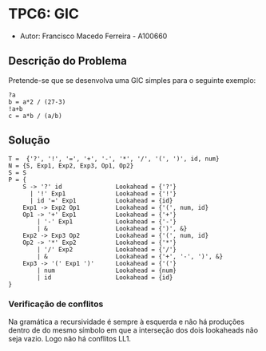 # TPC6: GIC

- Autor: Francisco Macedo Ferreira - A100660

## Descrição do Problema

Pretende-se que se desenvolva uma GIC simples para o seguinte exemplo:

```
?a
b = a*2 / (27-3)
!a+b
c = a*b / (a/b)
```

## Solução

```
T =  {'?', '!', '=', '+', '-', '*', '/', '(', ')', id, num}
N = {S, Exp1, Exp2, Exp3, Op1, Op2}
S = S
P = {
    S -> '?' id               Lookahead = {'?'}
      | '!' Exp1              Lookahead = {'!'}
      | id '=' Exp1           Lookahead = {id}
    Exp1 -> Exp2 Op1          Lookahead = {'(', num, id}
    Op1 -> '+' Exp1           Lookahead = {'+'}
        | '-' Exp1            Lookahead = {'-'}
        | &                   Lookahead = {')', &}
    Exp2 -> Exp3 Op2          Lookahead = {'(', num, id}
    Op2 -> '*' Exp2           Lookahead = {'*'}
        | '/' Exp2            Lookahead = {'/'}
        | &                   Lookahead = {'+', '-', ')', &}
    Exp3 -> '(' Exp1 ')'      Lookahead = {'('}
        | num                 Lookahead = {num}
        | id                  Lookahead = {id}
}
```

### Verificação de conflitos
Na gramática a recursividade é sempre à esquerda e não há produções dentro de do mesmo símbolo em que a interseção dos dois lookaheads não seja vazio. Logo não há conflitos LL1.
